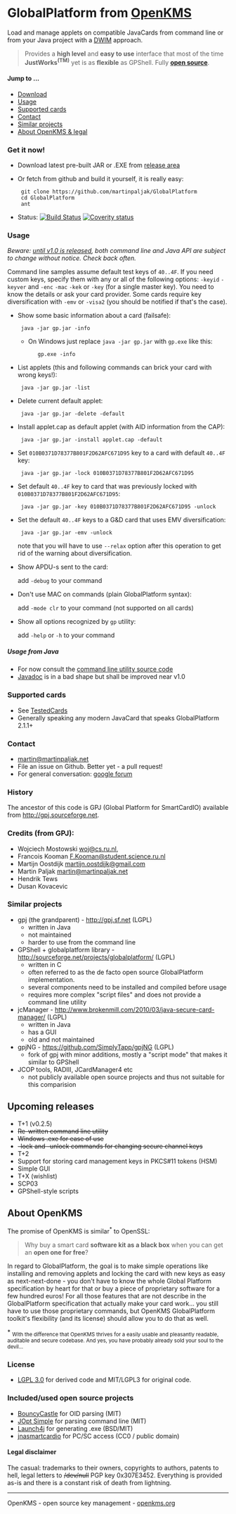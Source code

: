 # GlobalPlatform from [OpenKMS](http://openkms.org)

Load and manage applets on compatible JavaCards from command line or from your Java project with a [DWIM](http://en.wikipedia.org/wiki/DWIM) approach.

> Provides a **high level** and **easy to use** interface that most of the time **JustWorks<sup>(TM)</sup>** yet is as **flexible** as GPShell. Fully **[open source](#license)**.

#### Jump to ...
 * [Download](#get-it-now)
 * [Usage](#usage)
 * [Supported cards](#supported-cards)
 * [Contact](#contact)
 * [Similar projects](#similar-projects)
 * [About OpenKMS & legal](#about-openkms)


### Get it now!
 * Download latest pre-built JAR or .EXE from [release area](https://github.com/martinpaljak/GlobalPlatform/releases)
 * Or fetch from github and build it yourself, it is really easy:

        git clone https://github.com/martinpaljak/GlobalPlatform
        cd GlobalPlatform
        ant
 * Status: [![Build Status](https://travis-ci.org/martinpaljak/GlobalPlatform.png?branch=master)](https://travis-ci.org/martinpaljak/GlobalPlatform)  [![Coverity status](https://scan.coverity.com/projects/1300/badge.svg?flat=1)](https://scan.coverity.com/projects/1300/)

### Usage

*Beware: [until v1.0 is released](#upcoming-releases), both command line and Java API are subject to change without notice. Check back often.*

Command line samples assume default test keys of ```40..4F```. If you need custom keys, specify them with any or all of the following options: ```-keyid``` ```-keyver``` and ```-enc``` ```-mac``` ```-kek``` or ```-key``` (for a single master key). You need to know the details or ask your card provider. Some cards require key diversification with ```-emv``` or ```-visa2``` (you should be notified if that's the case).

 * Show some basic information about a card (failsafe):

        java -jar gp.jar -info
        
   * On Windows just replace ```java -jar gp.jar``` with ```gp.exe``` like this:

            gp.exe -info

 * List applets (this and following commands can brick your card with wrong keys!):

        java -jar gp.jar -list

 * Delete current default applet:

        java -jar gp.jar -delete -default

 * Install applet.cap as default applet (with AID information from the CAP):

        java -jar gp.jar -install applet.cap -default

 * Set ```010B0371D78377B801F2D62AFC671D95``` key to a card with default ```40..4F``` key:

        java -jar gp.jar -lock 010B0371D78377B801F2D62AFC671D95

 * Set default ```40..4F``` key to card that was  previously locked with ```010B0371D78377B801F2D62AFC671D95```:

        java -jar gp.jar -key 010B0371D78377B801F2D62AFC671D95 -unlock
 
 * Set the default ```40..4F``` keys to a G&D card that uses EMV diversification:

        java -jar gp.jar -emv -unlock
   
   note that you will have to use ```--relax``` option after this operation to get rid of the warning about diversification.

 * Show APDU-s sent to the card:
   
   add ```-debug``` to your command

 * Don't use MAC on commands (plain GlobalPlatform syntax):

   add ```-mode clr``` to your command (not supported on all cards)

 * Show all options recognized by ```gp``` utility:

   add ```-help``` or ```-h``` to your command

##### Usage from Java
 * For now consult the [command line utility source code](https://github.com/martinpaljak/GlobalPlatform/blob/master/src/openkms/gpj/GPJTool.java)
 * [Javadoc](http://martinpaljak.github.io/GlobalPlatform/) is in a bad shape but shall be improved near v1.0
 
### Supported cards
 * See [TestedCards](https://github.com/martinpaljak/GlobalPlatform/wiki/TestedCards)
 * Generally speaking any modern JavaCard that speaks GlobalPlatform 2.1.1+

### Contact 

 * martin@martinpaljak.net
 * File an issue on Github. Better yet - a pull request!
 * For general conversation: [google forum](https://groups.google.com/forum/#!forum/openkms)

### History

The ancestor of this code is GPJ (Global Platform for SmartCardIO)
available from http://gpj.sourceforge.net.


### Credits (from GPJ):
 *  Wojciech Mostowski <woj@cs.ru.nl>,
 *  Francois Kooman <F.Kooman@student.science.ru.nl>
 *  Martijn Oostdijk <martijn.oostdijk@gmail.com>
 *  Martin Paljak <martin@martinpaljak.net>
 *  Hendrik Tews
 *  Dusan Kovacevic

### Similar projects
 * gpj (the grandparent) - http://gpj.sf.net (LGPL)
   * written in Java 
   * not maintained
   * harder to use from the command line
 * GPShell + globalplatform library - http://sourceforge.net/projects/globalplatform/ (LGPL)
   * written in C
   * often referred to as the de facto open source GlobalPlatform implementation.
   * several components need to be installed and compiled before usage
   * requires more complex "script files" and does not provide a command line utility
 * jcManager - http://www.brokenmill.com/2010/03/java-secure-card-manager/ (LGPL)
   * written in Java  
   * has a GUI
   * old and not maintained
 * gpjNG - https://github.com/SimplyTapp/gpjNG (LGPL)
   * fork of gpj with minor additions, mostly a "script mode" that makes it similar to GPShell
 * JCOP tools, RADIII, JCardManager4 etc
   * not publicly available open source projects and thus not suitable for this comparision

## Upcoming releases
 * T+1 (v0.2.5)
  * ~~Re-written command line utility~~
  * ~~Windows .exe for ease of use~~
  * ~~-lock and -unlock commands for changing secure channel keys~~
 * T+2
  * Support for storing card management keys in PKCS#11 tokens (HSM)
  * Simple GUI
 * T+X (wishlist)
  * SCP03
  * GPShell-style scripts

## About OpenKMS
The promise of OpenKMS is similar<sup>*</sup> to OpenSSL: 
    
> Why buy a smart card **software kit as a black box** when you can get an **open one for free**?

In regard to GlobalPlatform, the goal is to make simple operations like installing and removing applets and locking the card with new keys as easy as next-next-done - you don't have to know the whole Global Platform specification by heart for that or buy a piece of proprietary software for a few hundred euros! For all those features that are not describe in the GlobalPlatform specification that actually make your card work... you still have to use those proprietary commands, but OpenKMS GlobalPlatform toolkit's flexibility (and its license) should allow you to do that as well.

\* <sub>With the difference that OpenKMS thrives for a easily usable and pleasantly readable, auditable and secure codebase. And yes, you have probably already sold your soul to the devil...</sub>

### License

 * [LGPL 3.0](http://www.gnu.org/licenses/lgpl-3.0.html) for derived code and MIT/LGPL3 for original code.

### Included/used open source projects

 * [BouncyCastle](http://pholser.github.io/jopt-simple/) for OID parsing (MIT)
 * [JOpt Simple](http://pholser.github.io/jopt-simple/) for parsing command line (MIT)
 * [Launch4j](http://launch4j.sourceforge.net/) for generating .exe (BSD/MIT)
 * [jnasmartcardio](https://github.com/jnasmartcardio/jnasmartcardio) for PC/SC access (CC0 / public domain)

#### Legal disclaimer
 The casual: trademarks to their owners, copyrights to authors, patents to hell, legal letters to ~~/dev/null~~ PGP key 0x307E3452. Everything is provided as-is and there is a constant risk of death from lightning.

----
OpenKMS - open source key management - [openkms.org](http://openkms.org)
